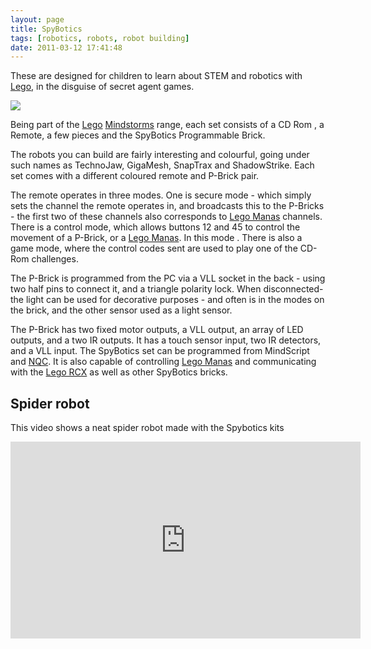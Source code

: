 ```yaml
---
layout: page
title: SpyBotics
tags: [robotics, robots, robot building]
date: 2011-03-12 17:41:48
---
```

These are designed for children to learn about STEM and robotics with [Lego](/wiki/lego.html "The best known construction toy"), in the disguise of secret agent games.

<a href="https://www.amazon.co.uk/LEGO-Spybotics-3809-Technojaw-T55/dp/B002GXOGNQ/ref=as_li_ss_il?dchild=1&keywords=spybotics&qid=1605396998&sr=8-2&linkCode=li2&tag=orionrobots-21&linkId=e6fb4b226fd1c7f1d627f12b4b359a06&language=en_GB" target="_blank"><img border="0" src="//ws-eu.amazon-adsystem.com/widgets/q?_encoding=UTF8&ASIN=B002GXOGNQ&Format=_SL160_&ID=AsinImage&MarketPlace=GB&ServiceVersion=20070822&WS=1&tag=orionrobots-21&language=en_GB" ></a><img src="https://ir-uk.amazon-adsystem.com/e/ir?t=orionrobots-21&language=en_GB&l=li2&o=2&a=B002GXOGNQ" width="1" height="1" border="0" alt="" style="border:none !important; margin:0px !important;" />

Being part of the [Lego](/wiki/lego.html "The best known construction toy") [Mindstorms](/wiki/mindstorms.html "A Robotic construction toy system from Lego") range, each set consists of a CD Rom , a Remote, a few pieces and the SpyBotics Programmable Brick.

The robots you can build are fairly interesting and colourful, going under such names as TechnoJaw, GigaMesh, SnapTrax and ShadowStrike. Each set comes with a different coloured remote and P-Brick pair.

The remote operates in three modes. One is secure mode - which simply sets the channel the remote operates in, and broadcasts this to the P-Bricks - the first two of these channels also corresponds to [Lego Manas](/wiki/lego_manas.html "Remote control Lego robot-like kits") channels. There is a control mode, which allows buttons 12 and 45 to control the movement of a P-Brick, or a [Lego Manas](/wiki/lego_manas.html "Remote control Lego robot-like kits"). In this mode . There is also a game mode, where the control codes sent are used to play one of the CD-Rom challenges.

The P-Brick is programmed from the PC via a VLL socket in the back - using two half pins to connect it, and a triangle polarity lock. When disconnected- the light can be used for decorative purposes - and often is in the modes on the brick, and the other sensor used as a light sensor.

The P-Brick has two fixed motor outputs, a VLL output, an array of LED outputs, and a two IR outputs. It has a touch sensor input, two IR detectors, and a VLL input. The SpyBotics set can be programmed from MindScript and [NQC](/wiki/nqc.html "Not Quite C - A Lego PBrick Programming Language"). It is also capable of controlling [Lego Manas](/wiki/lego_manas.html "Remote control Lego robot-like kits") and communicating with the [Lego RCX](/wiki/rcx.html "The Lego RCX") as well as other SpyBotics bricks.

## Spider robot

This video shows a neat spider robot made with the Spybotics kits

<iframe width="560" height="315" src="https://www.youtube.com/embed/GhmEy5IBYRs" frameborder="0" allow="accelerometer; autoplay; clipboard-write; encrypted-media; gyroscope; picture-in-picture" allowfullscreen></iframe>
